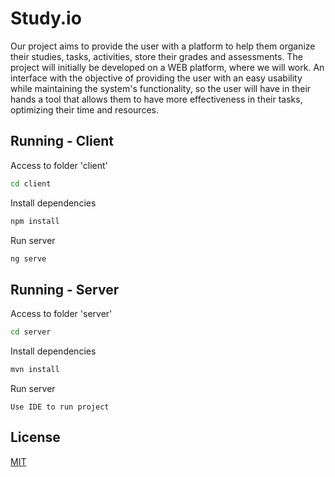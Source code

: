 # Study.io

Our project aims to provide the user with a platform to help them organize their studies, tasks, activities, store their grades and assessments. The project will initially be developed on a WEB platform, where we will work. An interface with the objective of providing the user with an easy usability while maintaining the system's functionality, so the user will have in their hands a tool that allows them to have more effectiveness in their tasks, optimizing their time and resources.

## Running - Client

Access to folder 'client'

```bash
cd client
```

Install dependencies

```bash
npm install
```

Run server

```bash
ng serve
```

## Running - Server

Access to folder 'server'

```bash
cd server
```

Install dependencies

```bash
mvn install
```

Run server

```
Use IDE to run project
```

## License
[MIT](https://choosealicense.com/licenses/mit/)
